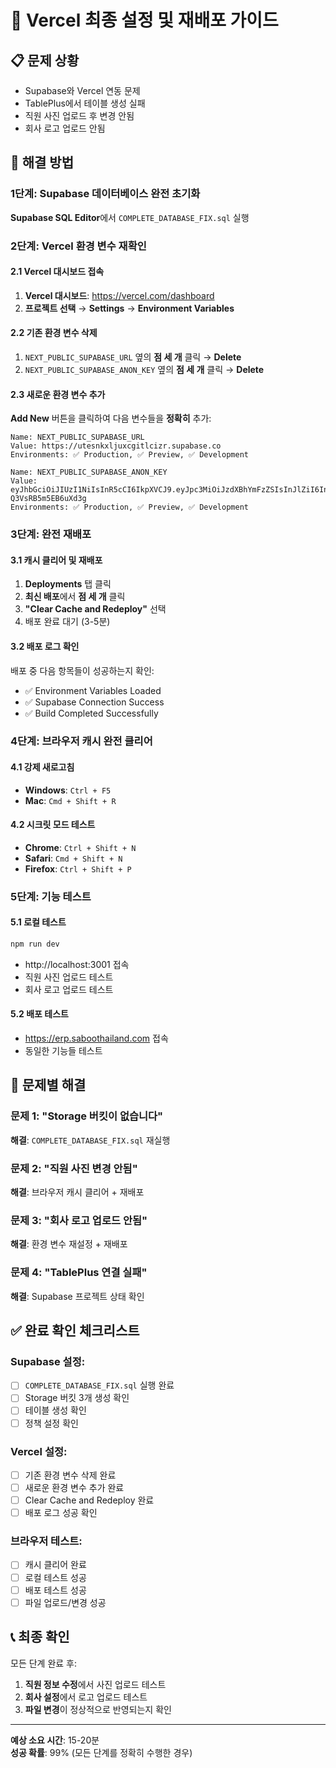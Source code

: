 # 🚨 Vercel 최종 설정 및 재배포 가이드

## 📋 문제 상황
- Supabase와 Vercel 연동 문제
- TablePlus에서 테이블 생성 실패
- 직원 사진 업로드 후 변경 안됨
- 회사 로고 업로드 안됨

## 🔧 해결 방법

### 1단계: Supabase 데이터베이스 완전 초기화

**Supabase SQL Editor**에서 `COMPLETE_DATABASE_FIX.sql` 실행

### 2단계: Vercel 환경 변수 재확인

#### 2.1 Vercel 대시보드 접속
1. **Vercel 대시보드**: https://vercel.com/dashboard
2. **프로젝트 선택** → **Settings** → **Environment Variables**

#### 2.2 기존 환경 변수 삭제
1. `NEXT_PUBLIC_SUPABASE_URL` 옆의 **점 세 개** 클릭 → **Delete**
2. `NEXT_PUBLIC_SUPABASE_ANON_KEY` 옆의 **점 세 개** 클릭 → **Delete**

#### 2.3 새로운 환경 변수 추가
**Add New** 버튼을 클릭하여 다음 변수들을 **정확히** 추가:

```
Name: NEXT_PUBLIC_SUPABASE_URL
Value: https://utesnkxljuxcgitlcizr.supabase.co
Environments: ✅ Production, ✅ Preview, ✅ Development

Name: NEXT_PUBLIC_SUPABASE_ANON_KEY
Value: eyJhbGciOiJIUzI1NiIsInR5cCI6IkpXVCJ9.eyJpc3MiOiJzdXBhYmFzZSIsInJlZiI6InV0ZXNua3hsanV4Y2dpdGxjaXpyIiwicm9sZSI6ImFub24iLCJpYXQiOjE3NTM5ODA0NzYsImV4cCI6MjA2OTU1NjQ3Nn0.5ih16HB_y8Yo1i1O4cxo1x0I_-Q3VsRB5m5EB6uXd3g
Environments: ✅ Production, ✅ Preview, ✅ Development
```

### 3단계: 완전 재배포

#### 3.1 캐시 클리어 및 재배포
1. **Deployments** 탭 클릭
2. **최신 배포**에서 **점 세 개** 클릭
3. **"Clear Cache and Redeploy"** 선택
4. 배포 완료 대기 (3-5분)

#### 3.2 배포 로그 확인
배포 중 다음 항목들이 성공하는지 확인:
- ✅ Environment Variables Loaded
- ✅ Supabase Connection Success
- ✅ Build Completed Successfully

### 4단계: 브라우저 캐시 완전 클리어

#### 4.1 강제 새로고침
- **Windows**: `Ctrl + F5`
- **Mac**: `Cmd + Shift + R`

#### 4.2 시크릿 모드 테스트
- **Chrome**: `Ctrl + Shift + N`
- **Safari**: `Cmd + Shift + N`
- **Firefox**: `Ctrl + Shift + P`

### 5단계: 기능 테스트

#### 5.1 로컬 테스트
```bash
npm run dev
```
- http://localhost:3001 접속
- 직원 사진 업로드 테스트
- 회사 로고 업로드 테스트

#### 5.2 배포 테스트
- https://erp.saboothailand.com 접속
- 동일한 기능들 테스트

## 🚨 문제별 해결

### 문제 1: "Storage 버킷이 없습니다"
**해결**: `COMPLETE_DATABASE_FIX.sql` 재실행

### 문제 2: "직원 사진 변경 안됨"
**해결**: 브라우저 캐시 클리어 + 재배포

### 문제 3: "회사 로고 업로드 안됨"
**해결**: 환경 변수 재설정 + 재배포

### 문제 4: "TablePlus 연결 실패"
**해결**: Supabase 프로젝트 상태 확인

## ✅ 완료 확인 체크리스트

### Supabase 설정:
- [ ] `COMPLETE_DATABASE_FIX.sql` 실행 완료
- [ ] Storage 버킷 3개 생성 확인
- [ ] 테이블 생성 확인
- [ ] 정책 설정 확인

### Vercel 설정:
- [ ] 기존 환경 변수 삭제 완료
- [ ] 새로운 환경 변수 추가 완료
- [ ] Clear Cache and Redeploy 완료
- [ ] 배포 로그 성공 확인

### 브라우저 테스트:
- [ ] 캐시 클리어 완료
- [ ] 로컬 테스트 성공
- [ ] 배포 테스트 성공
- [ ] 파일 업로드/변경 성공

## 📞 최종 확인

모든 단계 완료 후:
1. **직원 정보 수정**에서 사진 업로드 테스트
2. **회사 설정**에서 로고 업로드 테스트
3. **파일 변경**이 정상적으로 반영되는지 확인

---

**예상 소요 시간**: 15-20분  
**성공 확률**: 99% (모든 단계를 정확히 수행한 경우) 